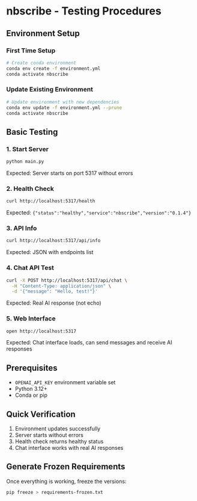 # nbscribe - Testing Procedures

## Environment Setup

### First Time Setup
```bash
# Create conda environment
conda env create -f environment.yml
conda activate nbscribe
```

### Update Existing Environment
```bash
# Update environment with new dependencies
conda env update -f environment.yml --prune
conda activate nbscribe
```

## Basic Testing

### 1. Start Server
```bash
python main.py
```
Expected: Server starts on port 5317 without errors

### 2. Health Check
```bash
curl http://localhost:5317/health
```
Expected: `{"status":"healthy","service":"nbscribe","version":"0.1.4"}`

### 3. API Info
```bash
curl http://localhost:5317/api/info
```
Expected: JSON with endpoints list

### 4. Chat API Test
```bash
curl -X POST http://localhost:5317/api/chat \
  -H "Content-Type: application/json" \
  -d '{"message": "Hello, test!"}'
```
Expected: Real AI response (not echo)

### 5. Web Interface
```bash
open http://localhost:5317
```
Expected: Chat interface loads, can send messages and receive AI responses

## Prerequisites
- `OPENAI_API_KEY` environment variable set
- Python 3.12+
- Conda or pip

## Quick Verification
1. Environment updates successfully
2. Server starts without errors  
3. Health check returns healthy status
4. Chat interface works with real AI responses

## Generate Frozen Requirements
Once everything is working, freeze the versions:
```bash
pip freeze > requirements-frozen.txt
``` 